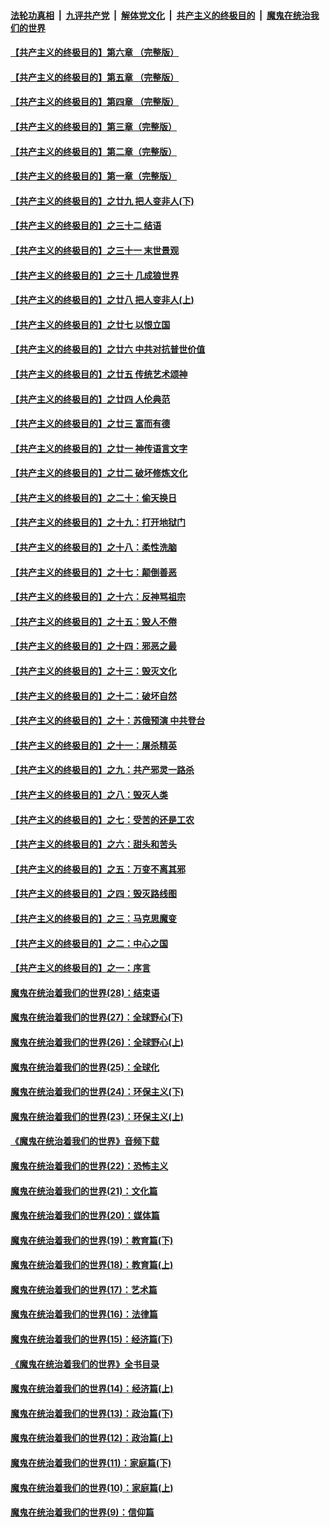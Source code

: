 ####  [法轮功真相](../../../../basic/blob/master/README.md?t=03080040) &nbsp;|&nbsp; [九评共产党](../../../../9ping.md/blob/master/README.md?t=03080040) &nbsp;|&nbsp; [解体党文化](../../../../jtdwh.md/blob/master/README.md?t=03080040)  &nbsp;|&nbsp; [共产主义的终极目的](../../../../gczydzjmd.md/blob/master/README.md?t=03080040) &nbsp;|&nbsp; [魔鬼在统治我们的世界](../../../../mgztzwmdsj.md/blob/master/README.md?t=03080040) 

#### [【共产主义的终极目的】第六章 （完整版）](../pages/nsc422/n11428913.md?t=03080040) 

#### [【共产主义的终极目的】第五章 （完整版）](../pages/nsc422/n11428912.md?t=03080040) 

#### [【共产主义的终极目的】第四章 （完整版）](../pages/nsc422/n11428907.md?t=03080040) 

#### [【共产主义的终极目的】第三章（完整版）](../pages/nsc422/n11428848.md?t=03080040) 

#### [【共产主义的终极目的】第二章（完整版）](../pages/nsc422/n11428831.md?t=03080040) 

#### [【共产主义的终极目的】第一章（完整版）](../pages/nsc422/n11417651.md?t=03080040) 

#### [【共产主义的终极目的】之廿九 把人变非人(下)](../pages/nsc422/n11344140.md?t=03080040) 

#### [【共产主义的终极目的】之三十二 结语](../pages/nsc422/n11360535.md?t=03080040) 

#### [【共产主义的终极目的】之三十一 末世景观](../pages/nsc422/n11351129.md?t=03080040) 

#### [【共产主义的终极目的】之三十 几成狼世界](../pages/nsc422/n11348280.md?t=03080040) 

#### [【共产主义的终极目的】之廿八 把人变非人(上)](../pages/nsc422/n11340492.md?t=03080040) 

#### [【共产主义的终极目的】之廿七 以恨立国](../pages/nsc422/n11336944.md?t=03080040) 

#### [【共产主义的终极目的】之廿六 中共对抗普世价值](../pages/nsc422/n11324785.md?t=03080040) 

#### [【共产主义的终极目的】之廿五 传统艺术颂神](../pages/nsc422/n11296396.md?t=03080040) 

#### [【共产主义的终极目的】之廿四 人伦典范](../pages/nsc422/n11296397.md?t=03080040) 

#### [【共产主义的终极目的】之廿三 富而有德](../pages/nsc422/n11283598.md?t=03080040) 

#### [【共产主义的终极目的】之廿一 神传语言文字](../pages/nsc422/n11263265.md?t=03080040) 

#### [【共产主义的终极目的】之廿二 破坏修炼文化](../pages/nsc422/n11245728.md?t=03080040) 

#### [【共产主义的终极目的】之二十：偷天换日](../pages/nsc422/n11238846.md?t=03080040) 

#### [【共产主义的终极目的】之十九：打开地狱门](../pages/nsc422/n11206376.md?t=03080040) 

#### [【共产主义的终极目的】之十八：柔性洗脑](../pages/nsc422/n11199994.md?t=03080040) 

#### [【共产主义的终极目的】之十七：颠倒善恶](../pages/nsc422/n11179782.md?t=03080040) 

#### [【共产主义的终极目的】之十六：反神骂祖宗](../pages/nsc422/n11166798.md?t=03080040) 

#### [【共产主义的终极目的】之十五：毁人不倦](../pages/nsc422/n11166792.md?t=03080040) 

#### [【共产主义的终极目的】之十四：邪恶之最](../pages/nsc422/n11150249.md?t=03080040) 

#### [【共产主义的终极目的】之十三：毁灭文化](../pages/nsc422/n11135227.md?t=03080040) 

#### [【共产主义的终极目的】之十二：破坏自然](../pages/nsc422/n11135214.md?t=03080040) 

#### [【共产主义的终极目的】之十：苏俄预演 中共登台](../pages/nsc422/n11118424.md?t=03080040) 

#### [【共产主义的终极目的】之十一：屠杀精英](../pages/nsc422/n11118442.md?t=03080040) 

#### [【共产主义的终极目的】之九：共产邪灵一路杀](../pages/nsc422/n11114139.md?t=03080040) 

#### [【共产主义的终极目的】之八：毁灭人类](../pages/nsc422/n11108503.md?t=03080040) 

#### [【共产主义的终极目的】之七：受苦的还是工农](../pages/nsc422/n11101809.md?t=03080040) 

#### [【共产主义的终极目的】之六：甜头和苦头](../pages/nsc422/n11096971.md?t=03080040) 

#### [【共产主义的终极目的】之五：万变不离其邪](../pages/nsc422/n11091285.md?t=03080040) 

#### [【共产主义的终极目的】之四：毁灭路线图](../pages/nsc422/n11086284.md?t=03080040) 

#### [【共产主义的终极目的】之三：马克思魔变](../pages/nsc422/n11061941.md?t=03080040) 

#### [【共产主义的终极目的】之二：中心之国](../pages/nsc422/n11047728.md?t=03080040) 

#### [【共产主义的终极目的】之一：序言](../pages/nsc422/n11086077.md?t=03080040) 

#### [魔鬼在统治着我们的世界(28)：结束语](../pages/nsc422/n10936246.md?t=03080040) 

#### [魔鬼在统治着我们的世界(27)：全球野心(下)](../pages/nsc422/n10928319.md?t=03080040) 

#### [魔鬼在统治着我们的世界(26)：全球野心(上)](../pages/nsc422/n10900318.md?t=03080040) 

#### [魔鬼在统治着我们的世界(25)：全球化](../pages/nsc422/n10788205.md?t=03080040) 

#### [魔鬼在统治着我们的世界(24)：环保主义(下)](../pages/nsc422/n10695307.md?t=03080040) 

#### [魔鬼在统治着我们的世界(23)：环保主义(上)](../pages/nsc422/n10688613.md?t=03080040) 

#### [《魔鬼在统治着我们的世界》音频下载](../pages/nsc422/n10635553.md?t=03080040) 

#### [魔鬼在统治着我们的世界(22)：恐怖主义](../pages/nsc422/n10614727.md?t=03080040) 

#### [魔鬼在统治着我们的世界(21)：文化篇](../pages/nsc422/n10597706.md?t=03080040) 

#### [魔鬼在统治着我们的世界(20)：媒体篇](../pages/nsc422/n10586579.md?t=03080040) 

#### [魔鬼在统治着我们的世界(19)：教育篇(下)](../pages/nsc422/n10564808.md?t=03080040) 

#### [魔鬼在统治着我们的世界(18)：教育篇(上)](../pages/nsc422/n10526970.md?t=03080040) 

#### [魔鬼在统治着我们的世界(17)：艺术篇](../pages/nsc422/n10499093.md?t=03080040) 

#### [魔鬼在统治着我们的世界(16)：法律篇](../pages/nsc422/n10485969.md?t=03080040) 

#### [魔鬼在统治着我们的世界(15)：经济篇(下)](../pages/nsc422/n10469975.md?t=03080040) 

#### [《魔鬼在统治着我们的世界》全书目录](../pages/nsc422/n10464261.md?t=03080040) 

#### [魔鬼在统治着我们的世界(14)：经济篇(上)](../pages/nsc422/n10457370.md?t=03080040) 

#### [魔鬼在统治着我们的世界(13)：政治篇(下)](../pages/nsc422/n10448270.md?t=03080040) 

#### [魔鬼在统治着我们的世界(12)：政治篇(上)](../pages/nsc422/n10444576.md?t=03080040) 

#### [魔鬼在统治着我们的世界(11)：家庭篇(下)](../pages/nsc422/n10440961.md?t=03080040) 

#### [魔鬼在统治着我们的世界(10)：家庭篇(上)](../pages/nsc422/n10435448.md?t=03080040) 

#### [魔鬼在统治着我们的世界(9)：信仰篇](../pages/nsc422/n10432159.md?t=03080040) 


